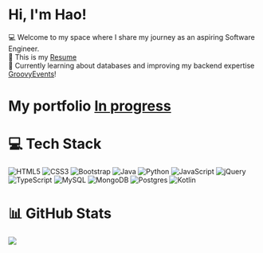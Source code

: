 <!--
**Haothai1/Haothai1** is a ✨ _special_ ✨ repository because its `README.md` (this file) appears on your GitHub profile.
-->

# Hi, I'm Hao!
:computer: Welcome to my space where I share my journey as an aspiring Software Engineer.<br/>
:newspaper: This is my [Resume](https://online.updf.com/index/share/en-US?shareId=01ade67f-7948-4b70-a99c-90490744ca12)<br/> 
💭 Currently learning about databases and improving my backend expertise [GroovyEvents](https://github.com/Belalaskaik/GroovyEvents/tree/Hao)!<br/>
# My portfolio [In progress](https://example.com)<br/>

# 💻 Tech Stack
![HTML5](https://img.shields.io/badge/html5-%23E34F26.svg?style=for-the-badge&logo=html5&logoColor=white)
![CSS3](https://img.shields.io/badge/css3-%231572B6.svg?style=for-the-badge&logo=css3&logoColor=white)
![Bootstrap](https://img.shields.io/badge/bootstrap-%238511FA.svg?style=for-the-badge&logo=bootstrap&logoColor=white)
![Java](https://img.shields.io/badge/java-%23ED8B00.svg?style=for-the-badge&logo=openjdk&logoColor=white)
![Python](https://img.shields.io/badge/python-3670A0?style=for-the-badge&logo=python&logoColor=ffdd54)
![JavaScript](https://img.shields.io/badge/javascript-%23323330.svg?style=for-the-badge&logo=javascript&logoColor=%23F7DF1E)
![jQuery](https://img.shields.io/badge/jquery-%230769AD.svg?style=for-the-badge&logo=jquery&logoColor=white)
![TypeScript](https://img.shields.io/badge/typescript-%23007ACC.svg?style=for-the-badge&logo=typescript&logoColor=white)
![MySQL](https://img.shields.io/badge/mysql-4479A1.svg?style=for-the-badge&logo=mysql&logoColor=white)
![MongoDB](https://img.shields.io/badge/MongoDB-%234ea94b.svg?style=for-the-badge&logo=mongodb&logoColor=white)
![Postgres](https://img.shields.io/badge/postgres-%23316192.svg?style=for-the-badge&logo=postgresql&logoColor=white)
![Kotlin](https://img.shields.io/badge/kotlin-%237F52FF.svg?style=for-the-badge&logo=kotlin&logoColor=white) 

# 📊 GitHub Stats
![](https://github-readme-stats.vercel.app/api?username=Haothai1&theme=radical&hide_border=false&include_all_commits=true&count_private=true)<br/>

